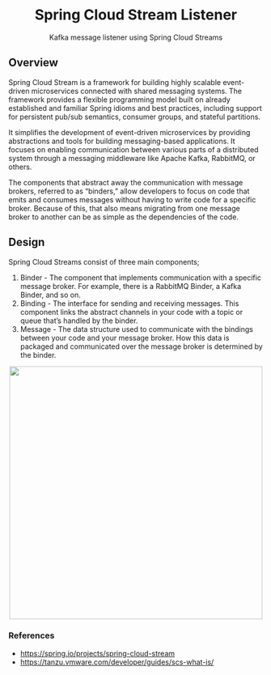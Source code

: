<h1 align="center">Spring Cloud Stream Listener</h1>
<p align="center">Kafka message listener using Spring Cloud Streams</p>

## Overview

Spring Cloud Stream is a framework for building highly scalable event-driven microservices connected with shared
messaging systems. The framework provides a flexible programming model built on already established and familiar Spring
idioms and best practices, including support for persistent pub/sub semantics, consumer groups, and stateful partitions.

It simplifies the development of event-driven microservices by providing abstractions and tools for building
messaging-based applications. It focuses on enabling communication between various parts of a distributed system through
a messaging middleware like Apache Kafka, RabbitMQ, or others.

The components that abstract away the communication with message brokers, referred to as “binders,” allow developers to
focus on code that emits and consumes messages without having to write code for a specific broker. Because of this, that
also means migrating from one message broker to another can be as simple as the dependencies of the code.

## Design

Spring Cloud Streams consist of three main components;

1. Binder - The component that implements communication with a specific message broker. For example, there is a RabbitMQ
Binder, a Kafka Binder, and so on.
2. Binding - The interface for sending and receiving messages. This component links the abstract channels in your code with
a topic or queue that’s handled by the binder.
3. Message - The data structure used to communicate with the bindings between your code and your message broker. How this
data is packaged and communicated over the message broker is determined by the binder.

<p align="center">
    <img src="https://tanzu.vmware.com/developer/guides/scs-what-is/images/scs-what-is-01.png#diagram" width="500px">
</p>



### References

* https://spring.io/projects/spring-cloud-stream
* https://tanzu.vmware.com/developer/guides/scs-what-is/

